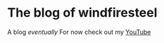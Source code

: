 # The blog of windfiresteel
A blog *eventually*
For now check out my [YouTube](https://youtube.com/user/windfiresteel)
